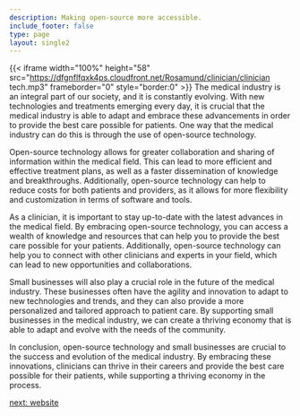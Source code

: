 ```yaml
---
description: Making open-source more accessible.
include_footer: false
type: page
layout: single2
---
```


{{< iframe width="100%" height="58" src="https://dfgnflfqxk4ps.cloudfront.net/Rosamund/clinician/clinician tech.mp3" frameborder="0" style="border:0" >}}
The medical industry is an integral part of our society, and it is constantly evolving. With new technologies and treatments emerging every day, it is crucial that the medical industry is able to adapt and embrace these advancements in order to provide the best care possible for patients. One way that the medical industry can do this is through the use of open-source technology.

Open-source technology allows for greater collaboration and sharing of information within the medical field. This can lead to more efficient and effective treatment plans, as well as a faster dissemination of knowledge and breakthroughs. Additionally, open-source technology can help to reduce costs for both patients and providers, as it allows for more flexibility and customization in terms of software and tools.

As a clinician, it is important to stay up-to-date with the latest advances in the medical field. By embracing open-source technology, you can access a wealth of knowledge and resources that can help you to provide the best care possible for your patients. Additionally, open-source technology can help you to connect with other clinicians and experts in your field, which can lead to new opportunities and collaborations.

Small businesses will also play a crucial role in the future of the medical industry. These businesses often have the agility and innovation to adapt to new technologies and trends, and they can also provide a more personalized and tailored approach to patient care. By supporting small businesses in the medical industry, we can create a thriving economy that is able to adapt and evolve with the needs of the community.

In conclusion, open-source technology and small businesses are crucial to the success and evolution of the medical industry. By embracing these innovations, clinicians can thrive in their careers and provide the best care possible for their patients, while supporting a thriving economy in the process.


<a href="https://workdojos.com/clinician/website">next: website</a>

